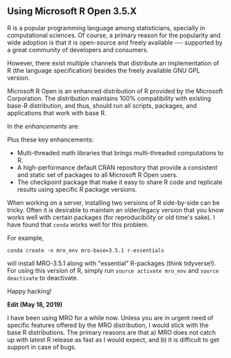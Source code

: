 ## Using Microsoft R Open 3.5.X 

R is a popular programming language among statisticians, specially in
computational sciences. Of course, a primary reason for the popularity and wide
adoption is that it is open-source and freely available --- supported by a great
community of developers and consumers.

However, there exist multiple channels that distribute an implementation of
R (the language specification) besides the freely available GNU GPL version.

Microsoft R Open is an enhanced distribution of R provided by the Microsoft
Corporation. The distribution maintains 100% compatibility with existing base-R
distribution, and thus, should run all scripts, packages, and applications that
work with base R.

In the *enhancements* are:

Plus these key enhancements:

* Multi-threaded math libraries that brings multi-threaded computations to R.
* A high-performance default CRAN repository that provide a consistent and static set of packages to all Microsoft R Open users.
* The checkpoint package that make it easy to share R code and replicate results using specific R package versions.

When working on a server, installing two versions of R side-by-side can be
tricky. Often it is desirable to maintain an older/legacy version that you know
works well with certain packages (for reproducibility or old time's sake).
I have found that `conda` works well for this problem.

For example,

```
conda create -n mro_env mro-base=3.5.1 r-essentials
```

will install MRO-3.5.1 along with "essential" R-packages (think tidyverse!). For
using this version of R, simply run `source activate mro_env` and `source
deactivate` to deactivate.

Happy hacking!

**Edit (May 18, 2019)**

I have been using MRO for a while now. Unless you are in urgent need of specific features offered by the MRO distribution, I would stick with the base R distributions. The primary reasons are that a) MRO does not catch up with latest R release as fast as I would expect, and b) it is difficult to get support in case of bugs.
